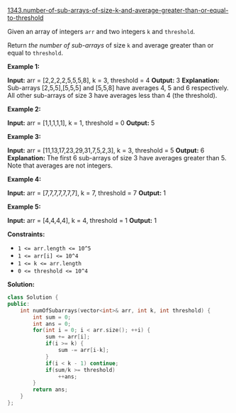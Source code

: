 [1343.number-of-sub-arrays-of-size-k-and-average-greater-than-or-equal-to-threshold](https://leetcode.com/problems/number-of-sub-arrays-of-size-k-and-average-greater-than-or-equal-to-threshold/)  

Given an array of integers `arr` and two integers `k` and `threshold`.

Return _the number of sub-arrays_ of size `k` and average greater than or equal to `threshold`.

**Example 1:**

**Input:** arr = \[2,2,2,2,5,5,5,8\], k = 3, threshold = 4
**Output:** 3
**Explanation:** Sub-arrays \[2,5,5\],\[5,5,5\] and \[5,5,8\] have averages 4, 5 and 6 respectively. All other sub-arrays of size 3 have averages less than 4 (the threshold).

**Example 2:**

**Input:** arr = \[1,1,1,1,1\], k = 1, threshold = 0
**Output:** 5

**Example 3:**

**Input:** arr = \[11,13,17,23,29,31,7,5,2,3\], k = 3, threshold = 5
**Output:** 6
**Explanation:** The first 6 sub-arrays of size 3 have averages greater than 5. Note that averages are not integers.

**Example 4:**

**Input:** arr = \[7,7,7,7,7,7,7\], k = 7, threshold = 7
**Output:** 1

**Example 5:**

**Input:** arr = \[4,4,4,4\], k = 4, threshold = 1
**Output:** 1

**Constraints:**

*   `1 <= arr.length <= 10^5`
*   `1 <= arr[i] <= 10^4`
*   `1 <= k <= arr.length`
*   `0 <= threshold <= 10^4`  



**Solution:**  

```cpp
class Solution {
public:
    int numOfSubarrays(vector<int>& arr, int k, int threshold) {
        int sum = 0;
        int ans = 0;
        for(int i = 0; i < arr.size(); ++i) {
            sum += arr[i];
            if(i >= k) {
                sum -= arr[i-k];
            }
            if(i < k - 1) continue;
            if(sum/k >= threshold)
                ++ans;
        }
        return ans;
    }
};
```
      